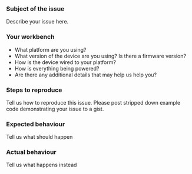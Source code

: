 ### Subject of the issue
Describe your issue here.

### Your workbench
* What platform are you using?
* What version of the device are you using? Is there a firmware version?
* How is the device wired to your platform?
* How is everything being powered?
* Are there any additional details that may help us help you?

### Steps to reproduce
Tell us how to reproduce this issue. Please post stripped down example code demonstrating your issue to a gist.

### Expected behaviour
Tell us what should happen

### Actual behaviour
Tell us what happens instead
